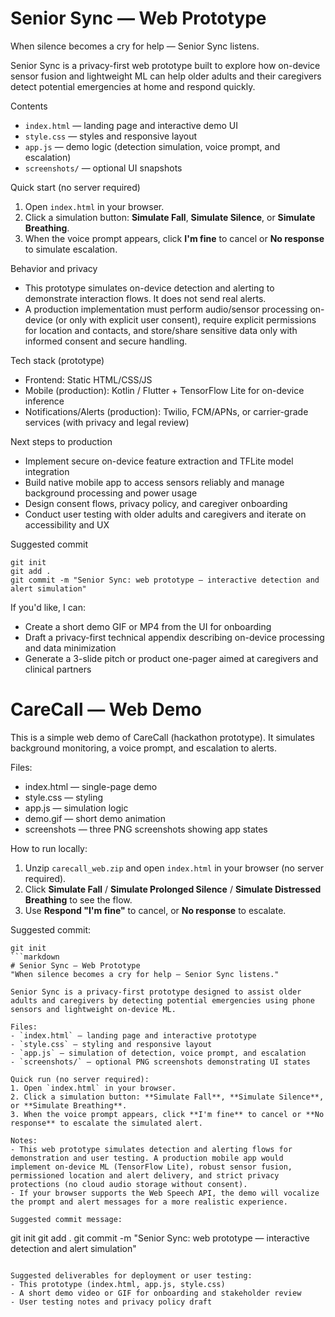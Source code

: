 # Senior Sync — Web Prototype

When silence becomes a cry for help — Senior Sync listens.

Senior Sync is a privacy-first web prototype built to explore how on-device sensor fusion and lightweight ML can help older adults and their caregivers detect potential emergencies at home and respond quickly.

Contents
- `index.html` — landing page and interactive demo UI
- `style.css` — styles and responsive layout
- `app.js` — demo logic (detection simulation, voice prompt, and escalation)
- `screenshots/` — optional UI snapshots

Quick start (no server required)
1. Open `index.html` in your browser.
2. Click a simulation button: **Simulate Fall**, **Simulate Silence**, or **Simulate Breathing**.
3. When the voice prompt appears, click **I'm fine** to cancel or **No response** to simulate escalation.

Behavior and privacy
- This prototype simulates on-device detection and alerting to demonstrate interaction flows. It does not send real alerts.
- A production implementation must perform audio/sensor processing on-device (or only with explicit user consent), require explicit permissions for location and contacts, and store/share sensitive data only with informed consent and secure handling.

Tech stack (prototype)
- Frontend: Static HTML/CSS/JS
- Mobile (production): Kotlin / Flutter + TensorFlow Lite for on-device inference
- Notifications/Alerts (production): Twilio, FCM/APNs, or carrier-grade services (with privacy and legal review)

Next steps to production
- Implement secure on-device feature extraction and TFLite model integration
- Build native mobile app to access sensors reliably and manage background processing and power usage
- Design consent flows, privacy policy, and caregiver onboarding
- Conduct user testing with older adults and caregivers and iterate on accessibility and UX

Suggested commit
```
git init
git add .
git commit -m "Senior Sync: web prototype — interactive detection and alert simulation"
```

If you'd like, I can:
- Create a short demo GIF or MP4 from the UI for onboarding
- Draft a privacy-first technical appendix describing on-device processing and data minimization
- Generate a 3-slide pitch or product one-pager aimed at caregivers and clinical partners
# CareCall — Web Demo
This is a simple web demo of CareCall (hackathon prototype). It simulates background monitoring, a voice prompt, and escalation to alerts.

Files:
- index.html — single-page demo
- style.css — styling
- app.js — simulation logic
- demo.gif — short demo animation
- screenshots — three PNG screenshots showing app states

How to run locally:
1. Unzip `carecall_web.zip` and open `index.html` in your browser (no server required).
2. Click **Simulate Fall** / **Simulate Prolonged Silence** / **Simulate Distressed Breathing** to see the flow.
3. Use **Respond "I'm fine"** to cancel, or **No response** to escalate.

Suggested commit:
```
git init
```markdown
# Senior Sync — Web Prototype
"When silence becomes a cry for help — Senior Sync listens."

Senior Sync is a privacy-first prototype designed to assist older adults and caregivers by detecting potential emergencies using phone sensors and lightweight on-device ML.

Files:
- `index.html` — landing page and interactive prototype
- `style.css` — styling and responsive layout
- `app.js` — simulation of detection, voice prompt, and escalation
- `screenshots/` — optional PNG screenshots demonstrating UI states

Quick run (no server required):
1. Open `index.html` in your browser.
2. Click a simulation button: **Simulate Fall**, **Simulate Silence**, or **Simulate Breathing**.
3. When the voice prompt appears, click **I'm fine** to cancel or **No response** to escalate the simulated alert.

Notes:
- This web prototype simulates detection and alerting flows for demonstration and user testing. A production mobile app would implement on-device ML (TensorFlow Lite), robust sensor fusion, permissioned location and alert delivery, and strict privacy protections (no cloud audio storage without consent).
- If your browser supports the Web Speech API, the demo will vocalize the prompt and alert messages for a more realistic experience.

Suggested commit message:
```
git init
git add .
git commit -m "Senior Sync: web prototype — interactive detection and alert simulation"
```

Suggested deliverables for deployment or user testing:
- This prototype (index.html, app.js, style.css)
- A short demo video or GIF for onboarding and stakeholder review
- User testing notes and privacy policy draft

```

